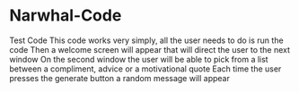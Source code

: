 # Narwhal-Code
Test Code
This code works very simply, all the user needs to do is run the code
Then a welcome screen will appear that will direct the user to the next window
On the second window the user will be able to pick from a list between a compliment, advice or a motivational quote
Each time the user presses the generate button a random message will appear
